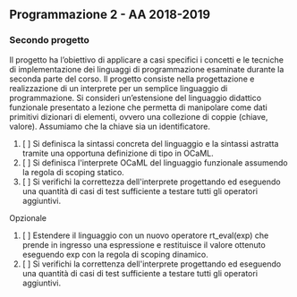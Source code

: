 ## Programmazione 2 - AA 2018-2019
### Secondo progetto

Il progetto ha l’obiettivo di applicare a casi specifici i concetti e le tecniche di implementazione dei linguaggi 
di programmazione esaminate durante la seconda parte del corso. Il progetto  consiste nella progettazione 
e realizzazione di un interprete per un semplice linguaggio di programmazione.
Si consideri un’estensione del linguaggio didattico funzionale presentato a lezione che permetta di 
manipolare come dati primitivi dizionari di elementi, ovvero una collezione di coppie (chiave, valore). 
Assumiamo che la chiave sia un identificatore.

1. [ ] Si definisca la sintassi concreta del linguaggio e la sintassi astratta tramite una opportuna definizione di tipo in OCaML.
2. [ ] Si definisca l'interprete OCaML del linguaggio funzionale assumendo la regola di scoping statico.
4. [ ] Si verifichi la correttezza dell'interprete progettando ed eseguendo una quantità di casi di test sufficiente a testare tutti gli operatori aggiuntivi.

Opzionale
1. [ ] Estendere il linguaggio con un nuovo operatore rt_eval(exp) che prende in ingresso una espressione e restituisce il valore ottenuto eseguendo exp con la regola di scoping dinamico.
2. [ ] Si verifichi la correttenza dell'interprete progettando ed eseguendo una quantità di casi di test sufficiente a testare tutti gli operatori aggiuntivi.
